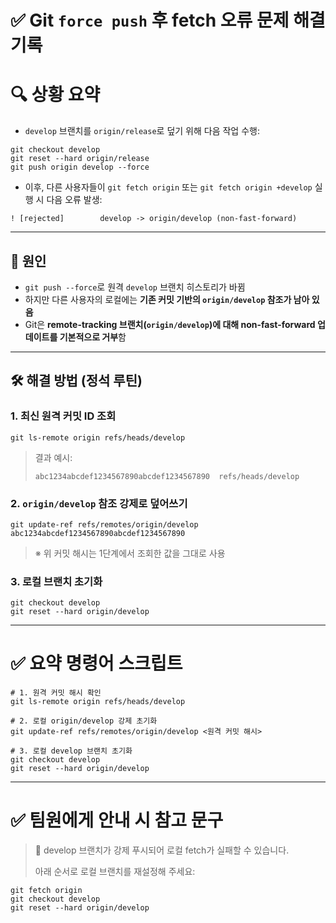 # ✅ Git `force push` 후 fetch 오류 문제 해결 기록

# 🔍 상황 요약

- `develop` 브랜치를 `origin/release`로 덮기 위해 다음 작업 수행:

```shell
git checkout develop
git reset --hard origin/release
git push origin develop --force
```

- 이후, 다른 사용자들이 `git fetch origin` 또는 `git fetch origin +develop` 실행 시 다음 오류 발생:

```shell
! [rejected]        develop -> origin/develop (non-fast-forward)
```

---

## 📌 원인

- `git push --force`로 원격 `develop` 브랜치 히스토리가 바뀜
- 하지만 다른 사용자의 로컬에는 **기존 커밋 기반의 `origin/develop` 참조가 남아 있음**
- Git은 **remote-tracking 브랜치(`origin/develop`)에 대해 non-fast-forward 업데이트를 기본적으로 거부**함

---

## 🛠 해결 방법 (정석 루틴)

### 1. 최신 원격 커밋 ID 조회

```shell
git ls-remote origin refs/heads/develop
```

> 결과 예시:
> 
> 
> `abc1234abcdef1234567890abcdef1234567890  refs/heads/develop`
> 

### 2. `origin/develop` 참조 강제로 덮어쓰기

```shell
git update-ref refs/remotes/origin/develop abc1234abcdef1234567890abcdef1234567890
```

> ※ 위 커밋 해시는 1단계에서 조회한 값을 그대로 사용
> 

### 3. 로컬 브랜치 초기화

```shell
git checkout develop
git reset --hard origin/develop
```

---
# ✅ 요약 명령어 스크립트
```shell
# 1. 원격 커밋 해시 확인
git ls-remote origin refs/heads/develop

# 2. 로컬 origin/develop 강제 초기화
git update-ref refs/remotes/origin/develop <원격 커밋 해시>

# 3. 로컬 develop 브랜치 초기화
git checkout develop
git reset --hard origin/develop
```
---
# ✅ 팀원에게 안내 시 참고 문구
> 📢 develop 브랜치가 강제 푸시되어 로컬 fetch가 실패할 수 있습니다.
> 
> 
> 아래 순서로 로컬 브랜치를 재설정해 주세요:
> 

```shell
git fetch origin
git checkout develop
git reset --hard origin/develop
```